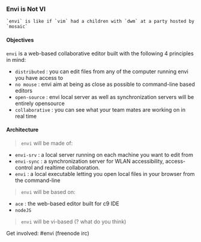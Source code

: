 ### Envi is Not VI

```
`envi` is like if `vim` had a children with `dwm` at a party hosted by `mosaic`
```

#### Objectives 
`envi` is a web-based collaborative editor built with the following 4 principles in mind:

- `distributed`   : you can edit files from any of the computer running envi you have access to
- `no mouse`      : envi aim at being as close as possible to command-line based editors
- `open-source`   : envi local server as well as synchronization servers will be entirely opensource
- `collaborative` : you can see what your team mates are working on in real time

#### Architecture
> `envi` will be made of:

- `envi-srv`  : a local server running on each machine you want to edit from 
- `envi-sync` : a synchronization server for WLAN accessibility, access-control and realtime collaboration.
- `envi`      : a local executable letting you open local files in your browser from the command-line


> `envi` will be based on:

- `ace`    : the web-based editor built for c9 IDE
- `nodeJS`


> `envi` will be vi-based (? what do you think)

Get involved: #envi (freenode irc)
 

